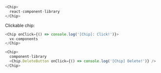 ```js
<Chip>
  react-component-library
</Chip>
```

Clickable chip:
```js
<Chip onClick={() => console.log('[Chip]: Click!')}>
  vx-components
</Chip>
```

```js
<Chip>
  component-library
  <Chip.DeleteButton onClick={() => console.log('[Chip] Delete!')} />
</Chip>
```
